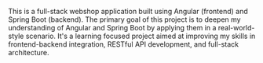 This is a full-stack webshop application built using Angular (frontend) and Spring Boot (backend). The primary goal of this project is to deepen my understanding of Angular and Spring Boot by applying them in a real-world-style scenario. It's a learning focused project aimed at improving my skills in frontend-backend integration, RESTful API development, and full-stack architecture.
